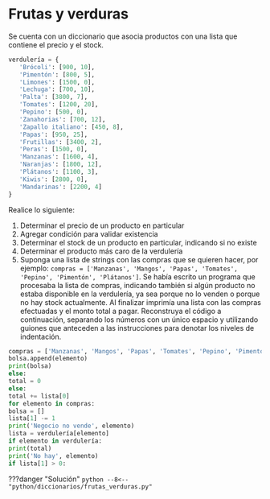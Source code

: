 # Frutas y verduras

Se cuenta con un diccionario que asocia productos con una lista que contiene el precio y el stock.

```python
verdulería = {
   'Brócoli': [900, 10],
   'Pimentón': [800, 5],
   'Limones': [1500, 0],
   'Lechuga': [700, 10],
   'Palta': [3800, 7],
   'Tomates': [1200, 20],
   'Pepino': [500, 0],
   'Zanahorias': [700, 12],
   'Zapallo italiano': [450, 8],
   'Papas': [950, 25],
   'Frutillas': [3400, 2],
   'Peras': [1500, 0],
   'Manzanas': [1600, 4],
   'Naranjas': [1800, 12],
   'Plátanos': [1100, 3],
   'Kiwis': [2800, 0],
   'Mandarinas': [2200, 4]
}
```

Realice lo siguiente:

1. Determinar el precio de un producto en particular
2. Agregar condición para validar existencia
3. Determinar el stock de un producto en particular, indicando si no existe
4. Determinar el producto más caro de la verdulería
5. Suponga una lista de strings con las compras que se quieren hacer, por ejemplo: `compras = ['Manzanas', 'Mangos', 'Papas', 'Tomates', 'Pepino', 'Pimentón', 'Plátanos']`. Se había escrito un programa que procesaba la lista de compras, indicando también si algún producto no estaba disponible en la verdulería, ya sea porque no lo venden o porque no hay stock actualmente. Al finalizar imprimía una lista con las compras efectuadas y el monto total a pagar. Reconstruya el código a continuación, separando los números con un único espacio y utilizando guiones que anteceden a las instrucciones para denotar los niveles de indentación.

```python linenums="1"
compras = ['Manzanas', 'Mangos', 'Papas', 'Tomates', 'Pepino', 'Pimentón', 'Plátanos']
bolsa.append(elemento)
print(bolsa)
else:
total = 0
else:
total += lista[0]
for elemento in compras:
bolsa = []
lista[1] -= 1
print('Negocio no vende', elemento)
lista = verdulería[elemento]
if elemento in verdulería:
print(total)
print('No hay', elemento)
if lista[1] > 0:
```

???danger "Solución"
    ```python
    --8<-- "python/diccionarios/frutas_verduras.py"
    ```